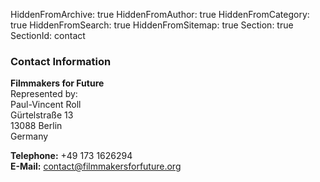 HiddenFromArchive: true
HiddenFromAuthor: true
HiddenFromCategory: true
HiddenFromSearch: true
HiddenFromSitemap: true
Section: true
SectionId: contact

### Contact Information

**Filmmakers for Future**  
<span class="font-weight-light">Represented by:</span>  
Paul-Vincent Roll  
Gürtelstraße 13  
13088 Berlin  
Germany  

**Telephone:** +49 173 1626294  
**E-Mail:** [contact@filmmakersforfuture.org](mailto:contact@filmmakersforfuture.org)
